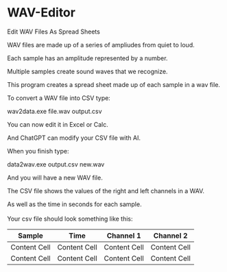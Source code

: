 # WAV-Editor
Edit WAV Files As Spread Sheets

WAV files are made up of a series of ampliudes from quiet to loud.  

Each sample has an amplitude represented by a number.

Multiple samples create sound waves that we recognize.

This program creates a spread sheet made up of each sample in a wav file.

To convert a WAV file into CSV type:

wav2data.exe file.wav output.csv

You can now edit it in Excel or Calc.

And ChatGPT can modify your CSV file with AI.

When you finish type:

data2wav.exe output.csv new.wav

And you will have a new WAV file.

The CSV file shows the values of the right and left channels in a WAV.

As well as the time in seconds for each sample.
<br><br>
Your csv file should look something like this:



| Sample  | Time | Channel 1  | Channel 2 |
| ------------- | ------------- | ------------- | ------------- |
| Content Cell  | Content Cell  | Content Cell  | Content Cell  |
| Content Cell  | Content Cell  | Content Cell  | Content Cell  |
